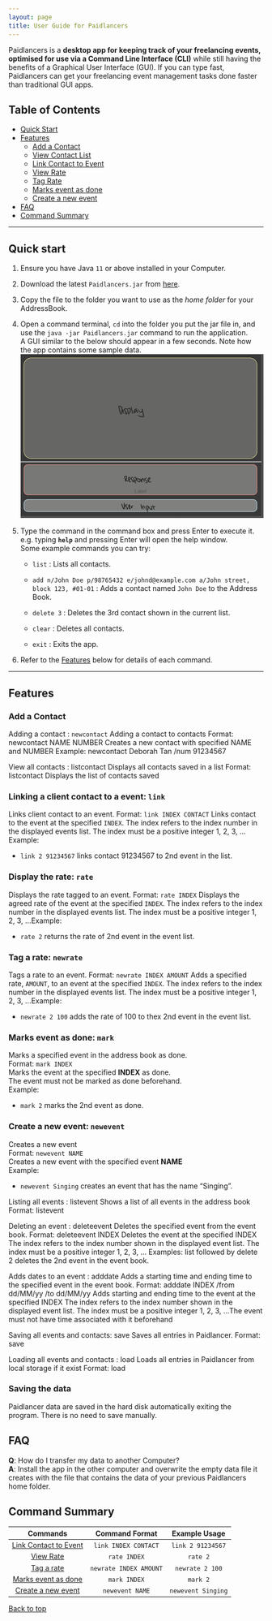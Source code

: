 ```yaml
---
layout: page
title: User Guide for Paidlancers
---
```


Paidlancers is a **desktop app for keeping track of your freelancing events, optimised for use via a Command Line Interface (CLI)** while still having the benefits of a Graphical User Interface (GUI). If you can type fast, Paidlancers can get your freelancing event management tasks done faster than traditional GUI apps.

## Table of Contents
- [Quick Start](#quick-start)
- [Features](#features)
  * [Add a Contact](#add-a-contact)
  * [View Contact List](#view-contact-list)
  * [Link Contact to Event](#linking-a-client-contact-to-a-event-link)
  * [View Rate](#display-the-rate-rate)
  * [Tag Rate](#tag-a-rate-newrate)
  * [Marks event as done](#marks-event-as-done-mark)
  * [Create a new event](#create-a-new-event-newevent)
- [FAQ](#faq)
- [Command Summary](#command-summary)

--------------------------------------------------------------------------------------------------------------------

## Quick start

1. Ensure you have Java `11` or above installed in your Computer.

1. Download the latest `Paidlancers.jar` from [here](https://github.com/se-edu/addressbook-level3/releases).

1. Copy the file to the folder you want to use as the _home folder_ for your AddressBook.

1. Open a command terminal, `cd` into the folder you put the jar file in, and use the `java -jar Paidlancers.jar` command to run the application.<br>
   A GUI similar to the below should appear in a few seconds. Note how the app contains some sample data.<br>
   ![Ui](images/Ui.png)

1. Type the command in the command box and press Enter to execute it. e.g. typing **`help`** and pressing Enter will open the help window.<br>
   Some example commands you can try:

   * `list` : Lists all contacts.

   * `add n/John Doe p/98765432 e/johnd@example.com a/John street, block 123, #01-01` : Adds a contact named `John Doe` to the Address Book.

   * `delete 3` : Deletes the 3rd contact shown in the current list.

   * `clear` : Deletes all contacts.

   * `exit` : Exits the app.

1. Refer to the [Features](#features) below for details of each command.

--------------------------------------------------------------------------------------------------------------------

## Features

### Add a Contact
Adding a contact : `newcontact`
Adding a contact to contacts
Format: newcontact NAME NUMBER
Creates a new contact with specified NAME and NUMBER
Example:
newcontact Deborah Tan /num 91234567


View all contacts : listcontact
Displays all contacts saved in a list
Format: listcontact
Displays the list of contacts saved


### Linking a client contact to a event: `link`
Links client contact to an event.
Format: `link INDEX CONTACT`
Links contact to the event at the specified `INDEX`.
The index refers to the index number in the displayed events list.
The index must be a positive integer 1, 2, 3, …​
Example:
- `link 2 91234567` links contact 91234567 to 2nd event in the list.


### Display the rate: `rate`
Displays the rate tagged to an event.
Format: `rate INDEX`
Displays the agreed rate of the event at the specified `INDEX`.
The index refers to the index number in the displayed events list.
The index must be a positive integer 1, 2, 3, …​
Example: 
- `rate 2` returns the rate of 2nd event in the event list.


### Tag a rate: `newrate`
Tags a rate to an event.
Format: `newrate INDEX AMOUNT`
Adds a specified rate, `AMOUNT`, to an event at the specified `INDEX`.
The index refers to the index number in the displayed events list.
The index must be a positive integer 1, 2, 3, …​
Example: 
- `newrate 2 100` adds the rate of 100 to thex 2nd event in the event list.


### Marks event as done: `mark`
Marks a specified event in the address book as done.  
Format: `mark INDEX`  
Marks the event at the specified **INDEX** as done.  
The event must not be marked as done beforehand.  
Example:  
- `mark 2` marks the 2nd event as done.

### Create a new event: `newevent`
Creates a new event  
Format: `newevent NAME`  
Creates a new event with the specified event **NAME**  
Example: 
- `newevent Singing` creates an event that has the name “Singing”.

Listing all events : listevent
Shows a list of all events in the address book
Format: listevent


Deleting an event : deleteevent
Deletes the specified event from the event book.
Format: deleteevent INDEX
Deletes the event at the specified INDEX
The index refers to the index number shown in the displayed event list.
The index must be a positive integer 1, 2, 3, …​
Examples:
list followed by delete 2 deletes the 2nd event in the event book.


Adds dates to an event : adddate
Adds a starting time and ending time to the specified event in the event book.
Format: adddate INDEX /from dd/MM/yy /to dd/MM/yy
Adds starting and ending time to the event at the specified INDEX
The index refers to the index number shown in the displayed event list.
The index must be a positive integer 1, 2, 3, …​
The event must not have time associated with it beforehand


Saving all events and contacts: save
Saves all entries in Paidlancer.
Format: save


Loading all events and contacts : load
Loads all entries in Paidlancer from local storage if it exist
Format: load

### Saving the data

Paidlancer data are saved in the hard disk automatically exiting the program. There is no need to save manually.

## FAQ

**Q**: How do I transfer my data to another Computer?  
**A**: Install the app in the other computer and overwrite the empty data file it creates with the file that contains the data of your previous Paidlancers home folder.

## Command Summary
| Commands | Command Format | Example Usage | 
|:-:|:-:|:-:|
| [Link Contact to Event](#linking-a-client-contact-to-a-event-link) | `link INDEX CONTACT` | `link 2 91234567` |
| [View Rate](#display-the-rate-rate) | `rate INDEX` | `rate 2` |  
| [Tag a rate](#tag-a-rate-newrate) | `newrate INDEX AMOUNT` | `newrate 2 100` |
| [Marks event as done](#marks-event-as-done-mark) | `mark INDEX` | `mark 2` |
| [Create a new event](#create-a-new-event-newevent) | `newevent NAME` | `newevent Singing` |

[Back to top](#)

